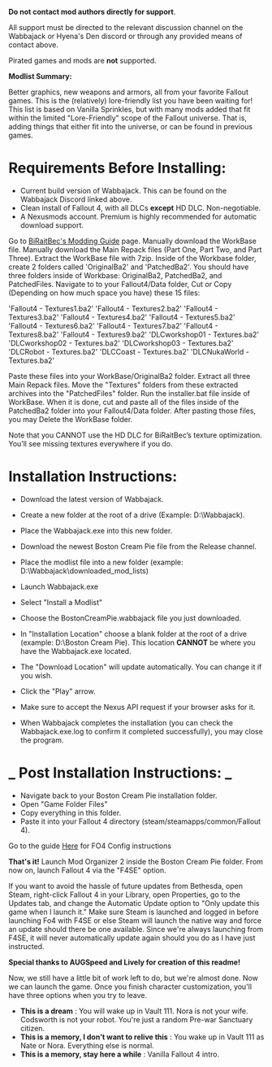 **Do not contact mod authors directly for support**.

All support must be directed to the relevant discussion channel on the Wabbajack or Hyena's Den discord or through any provided means of contact above.

Pirated games and mods are **not** supported.

**Modlist Summary:**

Better graphics, new weapons and armors, all from your favorite Fallout games. This is the (relatively) lore-friendly list you have been waiting for! This list is based on Vanilla Sprinkles, but with many mods added that fit within the limited "Lore-Friendly" scope of the Fallout universe. That is, adding things that either fit into the universe, or can be found in previous games.

#
# **Requirements Before Installing:**

- Current build version of Wabbajack. This can be found on the Wabbajack Discord linked above.
- Clean install of Fallout 4, with all DLCs **except** HD DLC. Non-negotiable.
- A Nexusmods account. Premium is highly recommended for automatic download support.

Go to [BiRaitBec's Modding Guide](https://www.nexusmods.com/fallout4/mods/23556?tab=description) page.
Manually download the WorkBase file.
Manually download the Main Repack files (Part One, Part Two, and Part Three).
Extract the WorkBase file with 7zip.
Inside of the Workbase folder, create 2 folders called 'OriginalBa2' and 'PatchedBa2'.
You should have three folders inside of Workbase: OriginalBa2, PatchedBa2, and PatchedFiles.
Navigate to to your Fallout4/Data folder, Cut or Copy (Depending on how much space you have) these 15 files:

'Fallout4 - Textures1.ba2'
'Fallout4 - Textures2.ba2'
'Fallout4 - Textures3.ba2'
'Fallout4 - Textures4.ba2'
'Fallout4 - Textures5.ba2'
'Fallout4 - Textures6.ba2'
'Fallout4 - Textures7.ba2'
'Fallout4 - Textures8.ba2'
'Fallout4 - Textures9.ba2'
'DLCworkshop01 - Textures.ba2'
'DLCworkshop02 - Textures.ba2'
'DLCworkshop03 - Textures.ba2'
'DLCRobot - Textures.ba2'
'DLCCoast - Textures.ba2'
'DLCNukaWorld - Textures.ba2'

Paste these files into your WorkBase/OriginalBa2 folder.
Extract all three Main Repack files.
Move the "Textures" folders from these extracted archives into the "PatchedFiles" folder.
Run the installer.bat file inside of WorkBase.
When it is done, cut and paste all of the files inside of the PatchedBa2 folder into your Fallout4/Data folder.
After pasting those files, you may Delete the WorkBase folder.

Note that you CANNOT use the HD DLC for BiRaitBec’s texture optimization. You’ll see missing textures everywhere if you do.

#
# **Installation Instructions:**

- Download the latest version of Wabbajack.
- Create a new folder at the root of a drive (Example: D:\Wabbajack).
- Place the Wabbajack.exe into this new folder.

- Download the newest Boston Cream Pie file from the Release channel.
- Place the modlist file into a new folder (example: D:\Wabbajack\downloaded\_mod\_lists)
- Launch Wabbajack.exe
- Select "Install a Modlist"
- Choose the BostonCreamPie.wabbajack file you just downloaded.

- In "Installation Location" choose a blank folder at the root of a drive (example: D:\Boston Cream Pie). This location **CANNOT** be where you have the Wabbajack.exe located.
- The "Download Location" will update automatically. You can change it if you wish.
- Click the "Play" arrow.
- Make sure to accept the Nexus API request if your browser asks for it.
- When Wabbajack completes the installation (you can check the Wabbajack.exe.log to confirm it completed successfully), you may close the program.

# _ **Post Installation Instructions:** _

- Navigate back to your Boston Cream Pie installation folder.
- Open "Game Folder Files"
- Copy everything in this folder.
- Paste it into your Fallout 4 directory (steam/steamapps/common/Fallout 4).

Go to the guide [Here](https://docs.google.com/document/d/17EBYwLjiOW5pohAg2vqZS1rO_RGlrZai5nTv6sFAXGg/edit?usp=sharing) for FO4 Config instructions

**That's it!** Launch Mod Organizer 2 inside the Boston Cream Pie folder. From now on, launch Fallout 4 via the "F4SE" option.

If you want to avoid the hassle of future updates from Bethesda, open Steam, right-click Fallout 4 in your Library, open Properties, go to the Updates tab, and change the Automatic Update option to "Only update this game when I launch it." Make sure Steam is launched and logged in before launching Fo4 with F4SE or else Steam will launch the native way and force an update should there be one available. Since we're always launching from F4SE, it will never automatically update again should you do as I have just instructed.

**Special thanks to AUGSpeed and Lively for creation of this readme!**

Now, we still have a little bit of work left to do, but we&#39;re almost done. Now we can launch the game. Once you finish character customization, you'll have three options when you try to leave.

- **This is a dream** : You will wake up in Vault 111. Nora is not your wife. Codsworth is not your robot. You're just a random Pre-war Sanctuary citizen.
- **This is a memory, I don't want to relive this** : You wake up in Vault 111 as Nate or Nora. Everything else is normal.
- **This is a memory, stay here a while** : Vanilla Fallout 4 intro.
